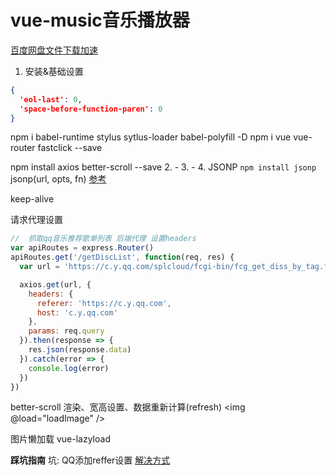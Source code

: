 # vue-music音乐播放器

[百度网盘文件下载加速](https://blog.csdn.net/Fabulous1111/article/details/78534694)

1. 安装&基础设置

```json
{
  'eol-last': 0,
  'space-before-function-paren': 0
}
```

npm i babel-runtime stylus sytlus-loader babel-polyfill -D
npm i vue vue-router fastclick --save

npm install axios better-scroll --save
2. -
3. -
4. JSONP
`npm install jsonp`
jsonp(url, opts, fn)
[参考](https://github.com/webmodules/jsonp)

keep-alive

请求代理设置
```javascript
//  抓取qq音乐推荐歌单列表 后端代理 设置headers
var apiRoutes = express.Router()
apiRoutes.get('/getDiscList', function(req, res) {
  var url = 'https://c.y.qq.com/splcloud/fcgi-bin/fcg_get_diss_by_tag.fcg'

  axios.get(url, {
    headers: {
      referer: 'https://c.y.qq.com',
      host: 'c.y.qq.com'
    },
    params: req.query
  }).then(response => {
    res.json(response.data)
  }).catch(error => {
    console.log(error)
  })
})
```

better-scroll 渲染、宽高设置、数据重新计算(refresh)
<img @load="loadImage" />

图片懒加载 vue-lazyload

**踩坑指南**
坑: QQ添加reffer设置
[解决方式](https://blog.csdn.net/fabulous1111/article/details/78840353)
